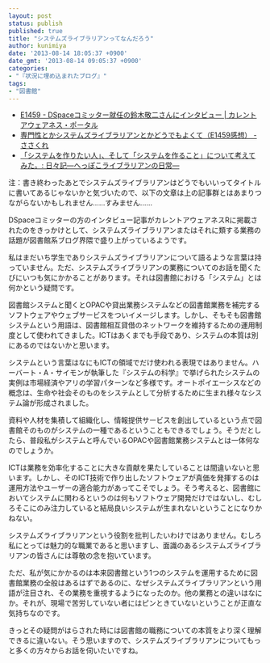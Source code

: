 ```yaml
---
layout: post
status: publish
published: true
title: "システムズライブラリアンってなんだろう"
author: kunimiya
date: '2013-08-14 18:05:37 +0900'
date_gmt: '2013-08-14 09:05:37 +0900'
categories:
- "『状況に埋め込まれたブログ』"
tags:
- "図書館"
---
```

<ul>
<li><a href="http://current.ndl.go.jp/e1459" title="E1459 - DSpaceコミッター就任の鈴木敬二さんにインタビュー | カレントアウェアネス・ポータル">E1459 - DSpaceコミッター就任の鈴木敬二さんにインタビュー | カレントアウェアネス・ポータル</a></li>
<li><a href="http://cheb.hatenablog.com/entry/2013/08/09/220320" title="専門性とかシステムズライブラリアンとかどうでもよくて（E1459感想） - ささくれ">専門性とかシステムズライブラリアンとかどうでもよくて（E1459感想） - ささくれ</a></li>
<li><a href="http://hibiki.cocolog-nifty.com/blogger/2013/08/post-8f50.html" title="「システムを作りたい人」、そして「システムを作ること」について考えてみた。: 日々記―へっぽこライブラリアンの日常―">「システムを作りたい人」、そして「システムを作ること」について考えてみた。: 日々記―へっぽこライブラリアンの日常―</a></li>
</ul>
<p>注：書き終わったあとでシステムズライブラリアンはどうでもいいってタイトルに書いてあるじゃないかと気づいたので、以下の文章は上の記事群とはあまりつながらないかもしれません......すみません......</p>
<p>DSpaceコミッターの方のインタビュー記事がカレントアウェアネスRに掲載されたのをきっかけとして、システムズライブラリアンまたはそれに類する業務の話題が図書館系ブログ界隈で盛り上がっているようです。</p>
<p>私はまだいち学生でありシステムズライブラリアンについて語るような言葉は持っていません。ただ、システムズライブラリアンの業務についてのお話を聞くたびにいつも気にかかることがあります。それは図書館における「システム」とは何かという疑問です。</p>
<p>図書館システムと聞くとOPACや貸出業務システムなどの図書館業務を補完するソフトウェアやウェブサービスをついイメージします。しかし、そもそも図書館システムという用語は、図書館相互貸借のネットワークを維持するための運用制度として使われてきました。ICTはあくまでも手段であり、システムの本質は別にあるのではないかと思います。</p>
<p>システムという言葉はなにもICTの領域でだけ使われる表現ではありません。ハーバート・A・サイモンが執筆した『システムの科学』で挙げられたシステムの実例は市場経済やアリの学習パターンなど多様です。オートポイエーシスなどの概念は、生命や社会そのものをシステムとして分析するために生まれ様々なシステム論が形成されました。</p>
<p>資料や人材を集積して組織化し、情報提供サービスを創出しているという点で図書館そのものがシステムの一種であるということもできるでしょう。そうだとしたら、普段私がシステムと呼んでいるOPACや図書館業務システムとは一体何なのでしょうか。</p>
<p>ICTは業務を効率化することに大きな貢献を果たしていることは間違いないと思います。しかし、そのICT技術で作り出したソフトウェアが真価を発揮するのは運用方法やユーザーの適合能力があってこそでしょう。そう考えると、図書館においてシステムに関わるというのは何もソフトウェア開発だけではないし、むしろそこにのみ注力していると結局良いシステムが生まれないということになりかねない。</p>
<p>システムズライブラリアンという役割を批判したいわけではありません。むしろ私にとっては魅力的な職業であると思いますし、面識のあるシステムズライブラリアンの皆さんには尊敬の念を抱いています。</p>
<p>ただ、私が気にかかるのは本来図書館という1つのシステムを運用するために図書館業務の全般はあるはずであるのに、なぜシステムズライブラリアンという用語が注目され、その業務を重視するようになったのか。他の業務との違いはなにか。それが、現場で苦労していない者にはピンときていないということが正直な気持ちなのです。</p>
<p>きっとその疑問がはらされた時には図書館の職務についての本質をより深く理解できるに違いない。そう思いますので、システムズライブラリアンについてもっと多くの方々からお話を伺いたいですね。</p>
